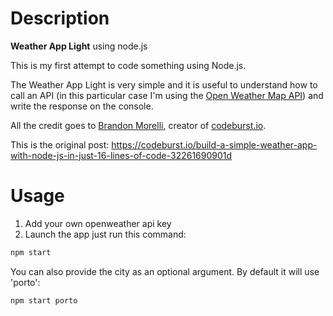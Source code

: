 # Description
**Weather App Light** using node.js

This is my first attempt to code something using Node.js.

The Weather App Light is very simple and it is useful to understand how to call an API (in this particular case I'm using the [Open Weather Map API](https://openweathermap.org/api)) and write the response on the console.

All the credit goes to [Brandon Morelli](https://codeburst.io/@bmorelli25), creator of [codeburst.io](https://codeburst.io/).

This is the original post:
https://codeburst.io/build-a-simple-weather-app-with-node-js-in-just-16-lines-of-code-32261690901d

# Usage

1) Add your own openweather api key
2) Launch the app just run this command:
```bash
npm start
```

You can also provide the city as an optional argument. By default it will use 'porto':
```bash
npm start porto
```

